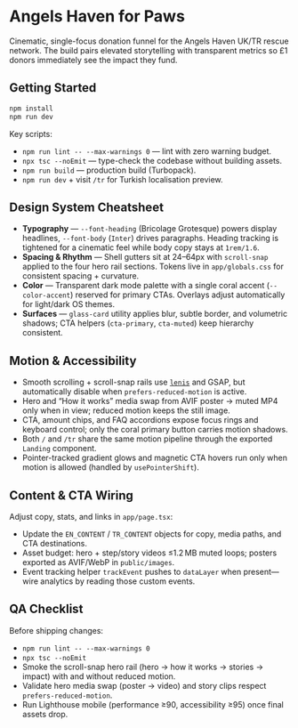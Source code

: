 # Angels Haven for Paws

Cinematic, single-focus donation funnel for the Angels Haven UK/TR rescue network. The build pairs elevated storytelling with transparent metrics so £1 donors immediately see the impact they fund.

## Getting Started

```bash
npm install
npm run dev
```

Key scripts:
- `npm run lint -- --max-warnings 0` — lint with zero warning budget.
- `npx tsc --noEmit` — type-check the codebase without building assets.
- `npm run build` — production build (Turbopack).
- `npm run dev` + visit `/tr` for Turkish localisation preview.

## Design System Cheatsheet

- **Typography** — `--font-heading` (Bricolage Grotesque) powers display headlines, `--font-body` (`Inter`) drives paragraphs. Heading tracking is tightened for a cinematic feel while body copy stays at `1rem/1.6`.
- **Spacing & Rhythm** — Shell gutters sit at 24–64px with `scroll-snap` applied to the four hero rail sections. Tokens live in `app/globals.css` for consistent spacing + curvature.
- **Color** — Transparent dark mode palette with a single coral accent (`--color-accent`) reserved for primary CTAs. Overlays adjust automatically for light/dark OS themes.
- **Surfaces** — `glass-card` utility applies blur, subtle border, and volumetric shadows; CTA helpers (`cta-primary`, `cta-muted`) keep hierarchy consistent.

## Motion & Accessibility

- Smooth scrolling + scroll-snap rails use [`lenis`](https://www.npmjs.com/package/lenis) and GSAP, but automatically disable when `prefers-reduced-motion` is active.
- Hero and “How it works” media swap from AVIF poster → muted MP4 only when in view; reduced motion keeps the still image.
- CTA, amount chips, and FAQ accordions expose focus rings and keyboard control; only the coral primary button carries motion shadows.
- Both `/` and `/tr` share the same motion pipeline through the exported `Landing` component.
- Pointer-tracked gradient glows and magnetic CTA hovers run only when motion is allowed (handled by `usePointerShift`).

## Content & CTA Wiring

Adjust copy, stats, and links in `app/page.tsx`:
- Update the `EN_CONTENT` / `TR_CONTENT` objects for copy, media paths, and CTA destinations.
- Asset budget: hero + step/story videos ≤1.2 MB muted loops; posters exported as AVIF/WebP in `public/images`.
- Event tracking helper `trackEvent` pushes to `dataLayer` when present—wire analytics by reading those custom events.

## QA Checklist

Before shipping changes:
- `npm run lint -- --max-warnings 0`
- `npx tsc --noEmit`
- Smoke the scroll-snap hero rail (hero → how it works → stories → impact) with and without reduced motion.
- Validate hero media swap (poster → video) and story clips respect `prefers-reduced-motion`.
- Run Lighthouse mobile (performance ≥90, accessibility ≥95) once final assets drop.
